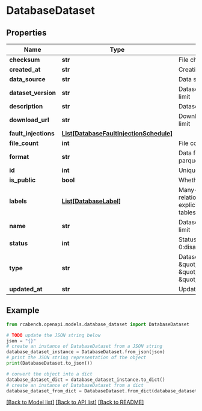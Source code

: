 # DatabaseDataset


## Properties

Name | Type | Description | Notes
------------ | ------------- | ------------- | -------------
**checksum** | **str** | File checksum | [optional] 
**created_at** | **str** | Creation time | [optional] 
**data_source** | **str** | Data source description | [optional] 
**dataset_version** | **str** | Dataset version with size limit | [optional] 
**description** | **str** | Dataset description | [optional] 
**download_url** | **str** | Download link with size limit | [optional] 
**fault_injections** | [**List[DatabaseFaultInjectionSchedule]**](DatabaseFaultInjectionSchedule.md) |  | [optional] 
**file_count** | **int** | File count with validation | [optional] 
**format** | **str** | Data format (json, csv, parquet, etc.) | [optional] 
**id** | **int** | Unique identifier | [optional] 
**is_public** | **bool** | Whether public | [optional] 
**labels** | [**List[DatabaseLabel]**](DatabaseLabel.md) | Many-to-many relationships - use explicit intermediate tables for better control | [optional] 
**name** | **str** | Dataset name with size limit | [optional] 
**status** | **int** | Status: -1:deleted 0:disabled 1:enabled | [optional] 
**type** | **str** | Dataset type (e.g., \&quot;microservice\&quot;, \&quot;database\&quot;, \&quot;network\&quot;) | [optional] 
**updated_at** | **str** | Update time | [optional] 

## Example

```python
from rcabench.openapi.models.database_dataset import DatabaseDataset

# TODO update the JSON string below
json = "{}"
# create an instance of DatabaseDataset from a JSON string
database_dataset_instance = DatabaseDataset.from_json(json)
# print the JSON string representation of the object
print(DatabaseDataset.to_json())

# convert the object into a dict
database_dataset_dict = database_dataset_instance.to_dict()
# create an instance of DatabaseDataset from a dict
database_dataset_from_dict = DatabaseDataset.from_dict(database_dataset_dict)
```
[[Back to Model list]](../README.md#documentation-for-models) [[Back to API list]](../README.md#documentation-for-api-endpoints) [[Back to README]](../README.md)


